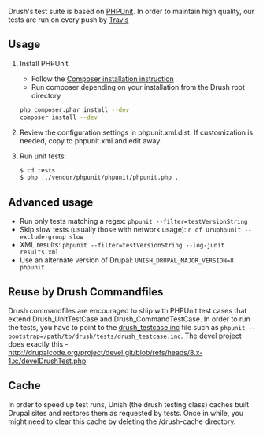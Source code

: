 Drush's test suite is based on [PHPUnit](http://www.phpunit.de). In order to maintain
high quality, our tests are run on every push by [Travis](https://travis-ci.org/drush-ops/drush)

Usage
--------
1. Install PHPUnit
    - Follow the [Composer installation instruction](http://getcomposer.org/download)
    - Run composer depending on your installation from the Drush root directory
  
    ```bash
    php composer.phar install --dev
    composer install --dev
    ```
1. Review the configuration settings in phpunit.xml.dist. If customization is needed, copy to phpunit.xml and edit away.
1. Run unit tests:

    ```bash
    $ cd tests
    $ php ../vendor/phpunit/phpunit/phpunit.php .
    ```

Advanced usage
---------
- Run only tests matching a regex: `phpunit --filter=testVersionString`
- Skip slow tests (usually those with network usage): `n of Druphpunit --exclude-group slow`
- XML results: `phpunit --filter=testVersionString --log-junit results.xml`
- Use an alternate version of Drupal: `UNISH_DRUPAL_MAJOR_VERSION=8 phpunit ...`

Reuse by Drush Commandfiles
-----------
Drush commandfiles are encouraged to ship with PHPUnit test cases that
extend Drush_UnitTestCase and Drush_CommandTestCase. In order to run
the tests, you have to point to the [drush_testcase.inc](tests/drush_testcase.inc) file
such as `phpunit --bootstrap=/path/to/drush/tests/drush_testcase.inc`.
The devel project does exactly this -
http://drupalcode.org/project/devel.git/blob/refs/heads/8.x-1.x:/develDrushTest.php

Cache
-----------
In order to speed up test runs, Unish (the drush testing class) caches built Drupal sites
and restores them as requested by tests. Once in while, you might need to clear this cache
by deleting the <tmp>/drush-cache directory.

